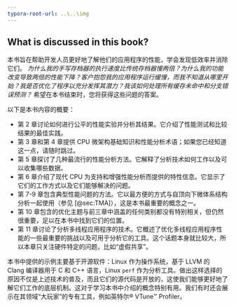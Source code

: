 ```yaml
---
typora-root-url: ..\..\img
---
```


## What is discussed in this book?


本书旨在帮助开发人员更好地了解他们的应用程序的性能，学会发现低效率并消除它们。 *为什么我的手写存档器的执行速度比传统存档器慢两倍？为什么我的功能改变导致两倍的性能下降？客户抱怨我的应用程序运行缓慢，而我不知道从哪里开始？我是否优化了程序以充分发挥其潜力？我该如何处理所有缓存未命中和分支错误预测？* 希望在本书结束时，您将获得这些问题的答案。

以下是本书内容的概要：

* 第 2 章讨论如何进行公平的性能实验并分析其结果。它介绍了性能测试和比较结果的最佳实践。
* 第 3 章和第 4 章提供 CPU 微架构基础知识和性能分析术语；如果您已经知道这一点，请随时跳过。
* 第 5 章探讨了几种最流行的性能分析方法。它解释了分析技术如何工作以及可以收集哪些数据。
* 第 6 章介绍了现代 CPU 为支持和增强性能分析而提供的特性信息。它显示了它们的工作方式以及它们能够解决的问题。
* 第 7-9 章包含典型性能问题的方法。它以最方便的方式与自顶向下微体系结构分析一起使用（参见 [@sec:TMA]），这是本书最重要的概念之一。
* 第 10 章包含的优化主题与前三章中涵盖的任何类别都没有特别相关，但仍然很重要，足以在本书中找到它们的位置。
* 第 11 章讨论了分析多线程应用程序的技术。它概述了优化多线程应用程序性能的一些最重要的挑战以及可用于分析它的工具。这个话题本身就比较大，所以本章只关注硬件特定的问题，比如“虚假共享”。

本书中提供的示例主要基于开源软件：Linux 作为操作系统，基于 LLVM 的 Clang 编译器用于 C 和 C++ 语言，Linux `perf` 作为分析工具。做出这样选择的原因不仅是上述技术的普及，而且它们的源代码是开放的，这使我们能够更好地了解它们工作的底层机制。这对于学习本书中介绍的概念特别有用。我们有时还会展示在其领域“大玩家”的专有工具，例如英特尔® VTune™ Profiler。